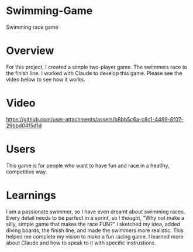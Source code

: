 # Swimming-Game
Swimming race game
# Overview
For this project, I created a simple two-player game. The swimmers race to the finish line. I worked with Claude to develop this game. Please see the video below to see how it works.
# Video
https://github.com/user-attachments/assets/b8bb5c6a-c8c1-4499-8f07-29bbd04f5d1d
# Users
This game is for people who want to have fun and race in a heatlhy, competitive way. 
# Learnings
I am a passionate swimmer, so I have even dreamt about swimming races. Every detail needs to be perfect in a sprint, so I thought, "Why not make a silly, simple game that makes the race FUN?" I sketched my idea, added diving boards, the finish line, and made the swimmers more realistic. This helped me complete my vision to make a fun racing game. I learned more about Claude and how to speak to it with specific instrustions. 
